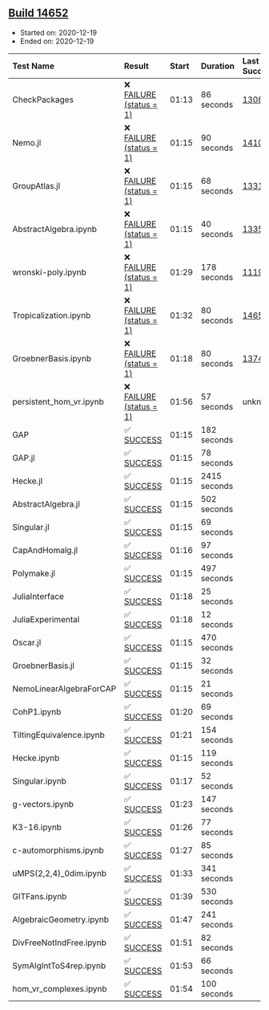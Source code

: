 ## [Build 14652](https://oscarci.mathematik.uni-kl.de/job/oscar/14652/)

* Started on: 2020-12-19
* Ended on: 2020-12-19

| Test Name    | Result | Start | Duration | Last Success | First Failure |
|:-------------|:-------|:------|:---------|:-------------|:--------------|
| CheckPackages | ❌ [FAILURE (status = 1)](https://oscarci.mathematik.uni-kl.de/job/oscar/14652/artifact/logs/build-14652/CheckPackages.log) | 01:13 | 86 seconds | [13085](https://oscarci.mathematik.uni-kl.de/job/oscar/13085/) | [13086](https://oscarci.mathematik.uni-kl.de/job/oscar/13086/) |
| Nemo.jl | ❌ [FAILURE (status = 1)](https://oscarci.mathematik.uni-kl.de/job/oscar/14652/artifact/logs/build-14652/Nemo.jl.log) | 01:15 | 90 seconds | [14101](https://oscarci.mathematik.uni-kl.de/job/oscar/14101/) | [14102](https://oscarci.mathematik.uni-kl.de/job/oscar/14102/) |
| GroupAtlas.jl | ❌ [FAILURE (status = 1)](https://oscarci.mathematik.uni-kl.de/job/oscar/14652/artifact/logs/build-14652/GroupAtlas.jl.log) | 01:15 | 68 seconds | [13311](https://oscarci.mathematik.uni-kl.de/job/oscar/13311/) | [13312](https://oscarci.mathematik.uni-kl.de/job/oscar/13312/) |
| AbstractAlgebra.ipynb | ❌ [FAILURE (status = 1)](https://oscarci.mathematik.uni-kl.de/job/oscar/14652/artifact/logs/build-14652/AbstractAlgebra.ipynb.log) | 01:15 | 40 seconds | [13355](https://oscarci.mathematik.uni-kl.de/job/oscar/13355/) | [13356](https://oscarci.mathematik.uni-kl.de/job/oscar/13356/) |
| wronski-poly.ipynb | ❌ [FAILURE (status = 1)](https://oscarci.mathematik.uni-kl.de/job/oscar/14652/artifact/logs/build-14652/wronski-poly.ipynb.log) | 01:29 | 178 seconds | [11192](https://oscarci.mathematik.uni-kl.de/job/oscar/11192/) | [11193](https://oscarci.mathematik.uni-kl.de/job/oscar/11193/) |
| Tropicalization.ipynb | ❌ [FAILURE (status = 1)](https://oscarci.mathematik.uni-kl.de/job/oscar/14652/artifact/logs/build-14652/Tropicalization.ipynb.log) | 01:32 | 80 seconds | [14651](https://oscarci.mathematik.uni-kl.de/job/oscar/14651/) | [14652](https://oscarci.mathematik.uni-kl.de/job/oscar/14652/) |
| GroebnerBasis.ipynb | ❌ [FAILURE (status = 1)](https://oscarci.mathematik.uni-kl.de/job/oscar/14652/artifact/logs/build-14652/GroebnerBasis.ipynb.log) | 01:18 | 80 seconds | [13748](https://oscarci.mathematik.uni-kl.de/job/oscar/13748/) | [13749](https://oscarci.mathematik.uni-kl.de/job/oscar/13749/) |
| persistent_hom_vr.ipynb | ❌ [FAILURE (status = 1)](https://oscarci.mathematik.uni-kl.de/job/oscar/14652/artifact/logs/build-14652/persistent_hom_vr.ipynb.log) | 01:56 | 57 seconds | unknown | unknown |
| GAP | ✅ [SUCCESS](https://oscarci.mathematik.uni-kl.de/job/oscar/14652/artifact/logs/build-14652/GAP.log) | 01:15 | 182 seconds |  |  |
| GAP.jl | ✅ [SUCCESS](https://oscarci.mathematik.uni-kl.de/job/oscar/14652/artifact/logs/build-14652/GAP.jl.log) | 01:15 | 78 seconds |  |  |
| Hecke.jl | ✅ [SUCCESS](https://oscarci.mathematik.uni-kl.de/job/oscar/14652/artifact/logs/build-14652/Hecke.jl.log) | 01:15 | 2415 seconds |  |  |
| AbstractAlgebra.jl | ✅ [SUCCESS](https://oscarci.mathematik.uni-kl.de/job/oscar/14652/artifact/logs/build-14652/AbstractAlgebra.jl.log) | 01:15 | 502 seconds |  |  |
| Singular.jl | ✅ [SUCCESS](https://oscarci.mathematik.uni-kl.de/job/oscar/14652/artifact/logs/build-14652/Singular.jl.log) | 01:15 | 69 seconds |  |  |
| CapAndHomalg.jl | ✅ [SUCCESS](https://oscarci.mathematik.uni-kl.de/job/oscar/14652/artifact/logs/build-14652/CapAndHomalg.jl.log) | 01:16 | 97 seconds |  |  |
| Polymake.jl | ✅ [SUCCESS](https://oscarci.mathematik.uni-kl.de/job/oscar/14652/artifact/logs/build-14652/Polymake.jl.log) | 01:15 | 497 seconds |  |  |
| JuliaInterface | ✅ [SUCCESS](https://oscarci.mathematik.uni-kl.de/job/oscar/14652/artifact/logs/build-14652/JuliaInterface.log) | 01:18 | 25 seconds |  |  |
| JuliaExperimental | ✅ [SUCCESS](https://oscarci.mathematik.uni-kl.de/job/oscar/14652/artifact/logs/build-14652/JuliaExperimental.log) | 01:18 | 12 seconds |  |  |
| Oscar.jl | ✅ [SUCCESS](https://oscarci.mathematik.uni-kl.de/job/oscar/14652/artifact/logs/build-14652/Oscar.jl.log) | 01:15 | 470 seconds |  |  |
| GroebnerBasis.jl | ✅ [SUCCESS](https://oscarci.mathematik.uni-kl.de/job/oscar/14652/artifact/logs/build-14652/GroebnerBasis.jl.log) | 01:15 | 32 seconds |  |  |
| NemoLinearAlgebraForCAP | ✅ [SUCCESS](https://oscarci.mathematik.uni-kl.de/job/oscar/14652/artifact/logs/build-14652/NemoLinearAlgebraForCAP.log) | 01:15 | 21 seconds |  |  |
| CohP1.ipynb | ✅ [SUCCESS](https://oscarci.mathematik.uni-kl.de/job/oscar/14652/artifact/logs/build-14652/CohP1.ipynb.log) | 01:20 | 69 seconds |  |  |
| TiltingEquivalence.ipynb | ✅ [SUCCESS](https://oscarci.mathematik.uni-kl.de/job/oscar/14652/artifact/logs/build-14652/TiltingEquivalence.ipynb.log) | 01:21 | 154 seconds |  |  |
| Hecke.ipynb | ✅ [SUCCESS](https://oscarci.mathematik.uni-kl.de/job/oscar/14652/artifact/logs/build-14652/Hecke.ipynb.log) | 01:15 | 119 seconds |  |  |
| Singular.ipynb | ✅ [SUCCESS](https://oscarci.mathematik.uni-kl.de/job/oscar/14652/artifact/logs/build-14652/Singular.ipynb.log) | 01:17 | 52 seconds |  |  |
| g-vectors.ipynb | ✅ [SUCCESS](https://oscarci.mathematik.uni-kl.de/job/oscar/14652/artifact/logs/build-14652/g-vectors.ipynb.log) | 01:23 | 147 seconds |  |  |
| K3-16.ipynb | ✅ [SUCCESS](https://oscarci.mathematik.uni-kl.de/job/oscar/14652/artifact/logs/build-14652/K3-16.ipynb.log) | 01:26 | 77 seconds |  |  |
| c-automorphisms.ipynb | ✅ [SUCCESS](https://oscarci.mathematik.uni-kl.de/job/oscar/14652/artifact/logs/build-14652/c-automorphisms.ipynb.log) | 01:27 | 85 seconds |  |  |
| uMPS(2,2,4)_0dim.ipynb | ✅ [SUCCESS](https://oscarci.mathematik.uni-kl.de/job/oscar/14652/artifact/logs/build-14652/uMPS-2-2-4-_0dim.ipynb.log) | 01:33 | 341 seconds |  |  |
| GITFans.ipynb | ✅ [SUCCESS](https://oscarci.mathematik.uni-kl.de/job/oscar/14652/artifact/logs/build-14652/GITFans.ipynb.log) | 01:39 | 530 seconds |  |  |
| AlgebraicGeometry.ipynb | ✅ [SUCCESS](https://oscarci.mathematik.uni-kl.de/job/oscar/14652/artifact/logs/build-14652/AlgebraicGeometry.ipynb.log) | 01:47 | 241 seconds |  |  |
| DivFreeNotIndFree.ipynb | ✅ [SUCCESS](https://oscarci.mathematik.uni-kl.de/job/oscar/14652/artifact/logs/build-14652/DivFreeNotIndFree.ipynb.log) | 01:51 | 82 seconds |  |  |
| SymAlgIntToS4rep.ipynb | ✅ [SUCCESS](https://oscarci.mathematik.uni-kl.de/job/oscar/14652/artifact/logs/build-14652/SymAlgIntToS4rep.ipynb.log) | 01:53 | 66 seconds |  |  |
| hom_vr_complexes.ipynb | ✅ [SUCCESS](https://oscarci.mathematik.uni-kl.de/job/oscar/14652/artifact/logs/build-14652/hom_vr_complexes.ipynb.log) | 01:54 | 100 seconds |  |  |
